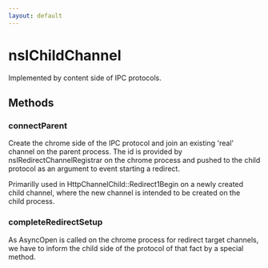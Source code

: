 ```yaml
---
layout: default
---
```


# nsIChildChannel #
  
Implemented by content side of IPC protocols.  
  

## Methods ##

### connectParent ###
  
Create the chrome side of the IPC protocol and join an existing 'real'  
channel on the parent process.  The id is provided by  
nsIRedirectChannelRegistrar on the chrome process and pushed to the child  
protocol as an argument to event starting a redirect.  
  
Primarilly used in HttpChannelChild::Redirect1Begin on a newly created  
child channel, where the new channel is intended to be created on the  
child process.  
  

### completeRedirectSetup ###
  
As AsyncOpen is called on the chrome process for redirect target channels,  
we have to inform the child side of the protocol of that fact by a special  
method.  
  
